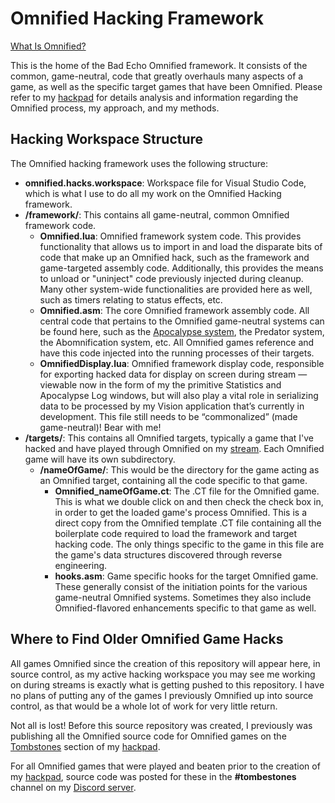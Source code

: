 # Omnified Hacking Framework
[What Is Omnified?](https://badecho.com/index.php/what-is-omnified/)

This is the home of the Bad Echo Omnified framework. It consists of the common, game-neutral, code that greatly overhauls many aspects of a game, as well as the specific target games that have been Omnified. Please refer to my [hackpad](https://badecho.com) for details analysis and information regarding the Omnified process, my approach, and my methods.

## Hacking Workspace Structure

The Omnified hacking framework uses the following structure:

* **omnified.hacks.workspace**: Workspace file for Visual Studio Code, which is what I use to do all my work on the Omnified Hacking framework.
* **/framework/**: This contains all game-neutral, common Omnified framework code.
  * **Omnified.lua**: Omnified framework system code. This provides functionality that allows us to import in and load the disparate bits of code that make up an Omnified hack, such as the framework and game-targeted assembly code. Additionally, this provides the means to unload or "uninject" code previously injected during cleanup. Many other system-wide functionalities are provided here as well, such as timers relating to status effects, etc.
  * **Omnified.asm**: The core Omnified framework assembly code. All central code that pertains to the Omnified game-neutral systems can be found here, such as the [Apocalypse system](https://badecho.com/index.php/2020/10/19/apocalypse-system/), the Predator system, the Abomnification system, etc. All Omnified games reference and have this code injected into the running processes of their targets.
  * **OmnifiedDisplay.lua**: Omnified framework display code, responsible for exporting hacked data for display on screen during stream — viewable now in the form of my the primitive Statistics and Apocalypse Log windows, but will also play a vital role in serializing data to be processed by my Vision application that’s currently in development. This file still needs to be “commonalized” (made game-neutral)! Bear with me!
* **/targets/**: This contains all Omnified targets, typically a game that I've hacked and have played through Omnified on my [stream](https://twitch.tv/omni). Each Omnified game will have its own subdirectory.
  * **/nameOfGame/**: This would be the directory for the game acting as an Omnified target, containing all the code specific to that game.
    * **Omnified_nameOfGame.ct**: The .CT file for the Omnified game. This is what we double click on and then check the check box in, in order to get the loaded game's process Omnified. This is a direct copy from the Omnified template .CT file containing all the boilerplate code required to load the framework and target hacking code. The only things specific to the game in this file are the game's data structures discovered through reverse engineering. 
    * **hooks.asm**: Game specific hooks for the target Omnified game. These generally consist of the initiation points for the various game-neutral Omnified systems. Sometimes they also include Omnified-flavored enhancements specific to that game as well.

## Where to Find Older Omnified Game Hacks

All games Omnified since the creation of this repository will appear here, in source control, as my active hacking workspace you may see me working on during streams is exactly what is getting pushed to this repository. I have no plans of putting any of the games I previously Omnified up into source control, as that would be a whole lot of work for very little return.

Not all is lost! Before this source repository was created, I previously was publishing all the Omnified source code for Omnified games on the [Tombstones](https://badecho.com/index.php/category/tombstones/) section of my [hackpad](https://badecho.com/).

For all Omnified games that were played and beaten prior to the creation of my [hackpad](https://badecho.com/), source code was posted for these in the **#tombestones** channel on my [Discord server](https://discord.gg/omni).

